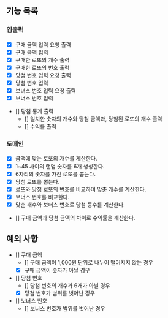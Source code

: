 ## 기능 목록
### 입출력
- [x] 구매 금액 입력 요청 출력
- [x] 구매 금액 입력
- [x] 구매한 로또의 개수 출력
- [x] 구매한 로또의 번호 출력
- [x] 당첨 번호 입력 요청 출력
- [x] 당첨 번호 입력
- [x] 보너스 번호 입력 요청 출력
- [x] 보너스 번호 입력
- [] 당첨 통계 출력
  - [] 일치한 숫자의 개수와 당첨 금액과, 당첨된 로또의 개수 출력
  - [] 수익률 출력
### 도메인
- [x] 금액에 맞는 로또의 개수를 계산한다.
- [x] 1~45 사이의 랜덤 숫자를 6개 생성한다.
- [x] 6자리의 숫자를 가진 로또를 뽑는다.
- [x] 당첨 로또를 뽑는다.
- [x] 로또와 당첨 로또의 번호를 비교하여 맞춘 개수를 계산한다.
- [x] 보너스 번호를 비교한다.
- [x] 맞춘 개수와 보너스 번호로 당첨 등수를 계산한다.
- [] 구매 금액과 당첨 금액의 차이로 수익률을 계산한다.
## 예외 사항
- [] 구매 금액
  - [] 구매 금액이 1,000원 단위로 나누어 떨어지지 않는 경우
  - [x] 구매 금액이 숫자가 아닐 경우
- [] 당첨 번호
  - [] 당첨 번호의 개수가 6개가 아닐 경우
  - [x] 당첨 번호가 범위를 벗어난 경우
- [] 보너스 번호
  - [] 보너스 번호가 범위를 벗어난 경우